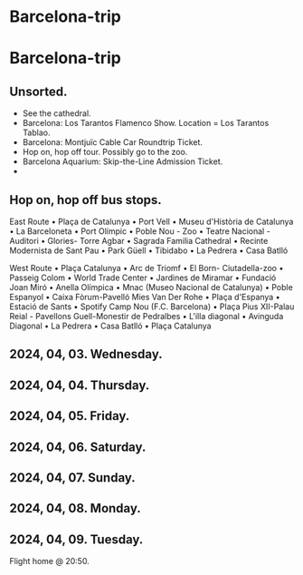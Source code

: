 # Barcelona-trip

# Barcelona-trip

## Unsorted.

- See the cathedral.
- Barcelona: Los Tarantos Flamenco Show. Location = Los Tarantos Tablao.
- Barcelona: Montjuïc Cable Car Roundtrip Ticket.
- Hop on, hop off tour.
  Possibly go to the zoo.
- Barcelona Aquarium: Skip-the-Line Admission Ticket.
-


## Hop on, hop off bus stops.

East Route
• Plaça de Catalunya
• Port Vell
• Museu d'Història de Catalunya
• La Barceloneta
• Port Olímpic
• Poble Nou - Zoo
• Teatre Nacional - Auditori
• Glories- Torre Agbar
• Sagrada Familia Cathedral
• Recinte Modernista de Sant Pau
• Park Güell
• Tibidabo
• La Pedrera
• Casa Batlló

West Route
• Plaça Catalunya
• Arc de Triomf
• El Born- Ciutadella-zoo
• Passeig Colom
• World Trade Center
• Jardines de Miramar
• Fundació Joan Miró
• Anella Olímpica
• Mnac (Museo Nacional de Catalunya)
• Poble Espanyol
• Caixa Fòrum-Pavelló Mies Van Der Rohe
• Plaça d'Espanya
• Estació de Sants
• Spotify Camp Nou (F.C. Barcelona)
• Plaça Pius XII-Palau Reial - Pavellons Guell-Monestir de Pedralbes
• L'illa diagonal
• Avinguda Diagonal
• La Pedrera
• Casa Batlló
• Plaça Catalunya

## 2024, 04, 03. Wednesday.
## 2024, 04, 04. Thursday.
## 2024, 04, 05. Friday.
## 2024, 04, 06. Saturday.
## 2024, 04, 07. Sunday.
## 2024, 04, 08. Monday.
## 2024, 04, 09. Tuesday.
Flight home @ 20:50.
